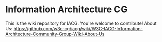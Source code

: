 
# Information Architecture CG 
This is the wiki repository for IACG. You're welcome to contribute! About Us: https://github.com/w3c-cg/iacg/wiki/W3C-IACG-Information-Architecture-Community-Group-Wiki-About-Us
